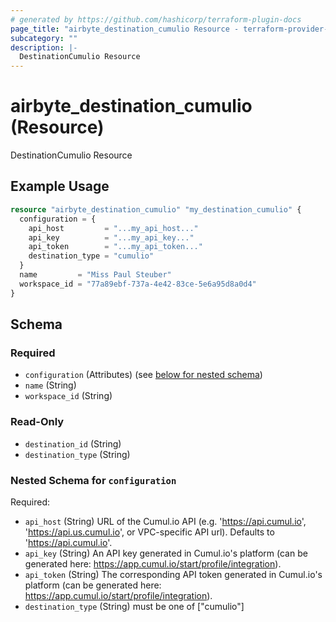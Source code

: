 ```yaml
---
# generated by https://github.com/hashicorp/terraform-plugin-docs
page_title: "airbyte_destination_cumulio Resource - terraform-provider-airbyte"
subcategory: ""
description: |-
  DestinationCumulio Resource
---
```


# airbyte_destination_cumulio (Resource)

DestinationCumulio Resource

## Example Usage

```terraform
resource "airbyte_destination_cumulio" "my_destination_cumulio" {
  configuration = {
    api_host         = "...my_api_host..."
    api_key          = "...my_api_key..."
    api_token        = "...my_api_token..."
    destination_type = "cumulio"
  }
  name         = "Miss Paul Steuber"
  workspace_id = "77a89ebf-737a-4e42-83ce-5e6a95d8a0d4"
}
```

<!-- schema generated by tfplugindocs -->
## Schema

### Required

- `configuration` (Attributes) (see [below for nested schema](#nestedatt--configuration))
- `name` (String)
- `workspace_id` (String)

### Read-Only

- `destination_id` (String)
- `destination_type` (String)

<a id="nestedatt--configuration"></a>
### Nested Schema for `configuration`

Required:

- `api_host` (String) URL of the Cumul.io API (e.g. 'https://api.cumul.io', 'https://api.us.cumul.io', or VPC-specific API url). Defaults to 'https://api.cumul.io'.
- `api_key` (String) An API key generated in Cumul.io's platform (can be generated here: https://app.cumul.io/start/profile/integration).
- `api_token` (String) The corresponding API token generated in Cumul.io's platform (can be generated here: https://app.cumul.io/start/profile/integration).
- `destination_type` (String) must be one of ["cumulio"]


